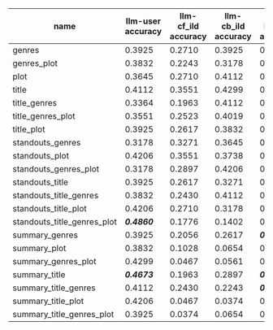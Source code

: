 | name | llm-user accuracy | llm-cf_ild accuracy | llm-cb_ild accuracy | llm-bin_div accuracy | cf_ild list selections | cb-ild list selections | bin_div list selections |
|----|-----------------|-------------------|-------------------|--------------------|----------------------|----------------------|-----------------------|
| genres | 0.3925 | 0.2710 | 0.3925 | 0.3458 | 0.2617 | 0.3925 | 0.3458 |
| genres_plot | 0.3832 | 0.2243 | 0.3178 | 0.4299 | 0.2336 | 0.3178 | 0.4299 |
| plot | 0.3645 | 0.2710 | 0.4112 | 0.3364 | 0.2523 | 0.4112 | 0.3178 |
| title | 0.4112 | 0.3551 | 0.4299 | 0.2897 | 0.2991 | 0.4299 | 0.2710 |
| title_genres | 0.3364 | 0.1963 | 0.4112 | 0.3645 | 0.2150 | 0.4112 | 0.3738 |
| title_genres_plot | 0.3551 | 0.2523 | 0.4019 | 0.2523 | 0.2430 | 0.4019 | 0.2336 |
| title_plot | 0.3925 | 0.2617 | 0.3832 | 0.3551 | 0.2710 | 0.3832 | 0.3364 |
| standouts_genres | 0.3178 | 0.3271 | 0.3645 | 0.3738 | 0.2617 | 0.3645 | 0.3645 |
| standouts_plot | 0.4206 | 0.3551 | 0.3738 | 0.3364 | 0.2897 | 0.3738 | 0.3271 |
| standouts_genres_plot | 0.3178 | 0.2897 | 0.4206 | 0.2710 | 0.2991 | 0.4206 | 0.2710 |
| standouts_title | 0.3925 | 0.2617 | 0.3271 | 0.4019 | 0.2617 | 0.3271 | 0.4112 |
| standouts_title_genres | 0.3832 | 0.2430 | 0.4112 | 0.3364 | 0.2430 | 0.4112 | 0.3458 |
| standouts_title_plot | 0.4206 | 0.2710 | 0.3178 | 0.4112 | 0.2617 | 0.3178 | 0.4112 |
| standouts_title_genres_plot | ***0.4860*** | 0.1776 | 0.1402 | 0.2430 | 0.1589 | 0.1402 | 0.2336 |
| summary_genres | 0.3925 | 0.2056 | 0.2617 | ***0.6075*** | 0.1495 | 0.2617 | ***0.5888*** |
| summary_plot | 0.3832 | 0.1028 | 0.0654 | 0.1308 | 0.0654 | 0.0654 | 0.1215 |
| summary_genres_plot | 0.4299 | 0.0467 | 0.0561 | 0.1215 | 0.0374 | 0.0561 | 0.1308 |
| summary_title | ***0.4673*** | 0.1963 | 0.2897 | ***0.6075*** | 0.1215 | 0.2897 | ***0.5888*** |
| summary_title_genres | 0.4112 | 0.2430 | 0.2243 | ***0.5794*** | 0.2056 | 0.2243 | ***0.5607*** |
| summary_title_plot | 0.4206 | 0.0467 | 0.0374 | 0.0561 | 0.0374 | 0.0374 | 0.0561 |
| summary_title_genres_plot | 0.3925 | 0.0374 | 0.0654 | 0.1215 | 0.0280 | 0.0654 | 0.1215 |